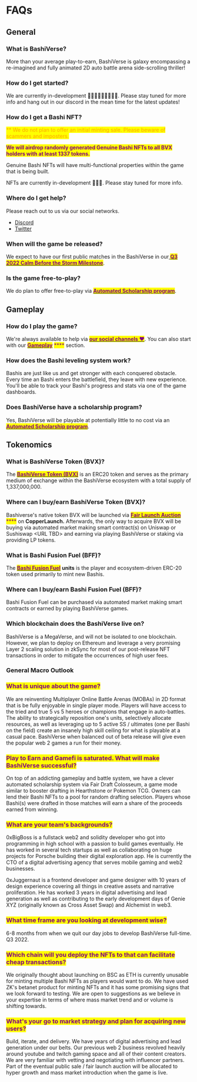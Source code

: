 # FAQs

## General

### What is BashiVerse?

More than your average play-to-earn, BashiVerse is galaxy encompassing a re-imagined and fully animated 2D auto battle arena side-scrolling thriller!

### How do I get started?

We are currently in-development 👩🏻‍💻👩🏻‍💻👩🏻‍💻. Please stay tuned for more info and hang out in our discord in the mean time for the latest updates!

### How do I get a Bashi NFT?

<mark style="color:orange;">\*\* We do not plan to offer an initial minting sale. Please beware of scammers and imposters.</mark>

<mark style="color:purple;">**We will airdrop randomly generated Genuine Bashi NFTs to all BVX holders with at least 1337 tokens.**</mark>

Genuine Bashi NFTs will have multi-functional properties within the game that is being built.

NFTs are currently in-development 👩🏻‍💻. Please stay tuned for more info.

### Where do I get help?

Please reach out to us via our social networks.

* [Discord](https://discord.gg/JC8Ghfsfsb)
* [Twitter](https://twitter.com/BashiVerse)

### When will the game be released?

We expect to have our first public matches in the BashiVerse in our[ <mark style="color:purple;">**Q3 2022 Calm Before the Storm Milestone**</mark>](team/roadmap.md#2022-q3-calm-before-the-storm).

### Is the game free-to-play?

We do plan to offer free-to-play via [<mark style="color:purple;">**Automated Scholarship program**</mark>](ecossytem/automated-scholarships.md).

## Gameplay

### How do I play the game?

We're always available to help via [<mark style="color:purple;">**our social channels ❤️**</mark>](faqs.md#where-do-i-get-help). You can also start with our [<mark style="color:purple;">**Gameplay**</mark>](faqs.md#gameplay) <mark style="color:purple;">\*\*\*\*</mark> section.

### How does the Bashi leveling system work?

Bashis are just like us and get stronger with each conquered obstacle. Every time an Bashi enters the battlefield, they leave with new experience. You'll be able to track your Bashi's progress and stats via one of the game dashboards.

### Does BashiVerse have a scholarship program?

Yes, BashiVerse will be playable at potentially little to no cost via an [<mark style="color:purple;">**Automated Scholarship program**</mark>](ecossytem/automated-scholarships.md).

## Tokenomics

### What is BashiVerse Token (BVX)?

The [<mark style="color:purple;">**BashiVerse Token (BVX)**</mark>](ecossytem/tokenomics.md#bashiverse-token-bashi) is an ERC20 token and serves as the primary medium of exchange within the BashiVerse ecosystem with a total supply of 1,337,000,000.

### Where can I buy/earn BashiVerse Token (BVX)?

Bashiverse's native token BVX will be launched via [<mark style="color:purple;">**Fair Launch Auction**</mark>](ecossytem/copper-fair-launch.md) <mark style="color:purple;">\*\*\*\*</mark> on **CopperLaunch.** Afterwards, the only way to acquire BVX will be buying via automated market making smart contract(s) on Uniswap or Sushiswap \<URL TBD> and earning via playing BashiVerse or staking via providing LP tokens.

### What is Bashi Fusion Fuel (BFF)?

The [<mark style="color:purple;">**Bashi Fusion Fuel**</mark>](ecossytem/bff-and-bashi-minting.md) **units** is the player and ecosystem-driven ERC-20 token used primarily to mint new Bashis.

### Where can I buy/earn Bashi Fusion Fuel (BFF)?

Bashi Fusion Fuel can be purchased via automated market making smart contracts or earned by playing BashiVerse games.

### Which blockchain does the BashiVerse live on?

BashiVerse is a MegaVerse, and will not be isolated to one blockchain. However, we plan to deploy on Ethereum and leverage a very promising Layer 2 scaling solution in zkSync for most of our post-release NFT transactions in order to mitigate the occurrences of high user fees.



### General Macro Outlook

### <mark style="color:purple;">What is unique about the game?</mark>

We are reinventing Multiplayer Online Battle Arenas (MOBAs) in 2D format that is be fully enjoyable in single player mode. Players will have access to the tried and true 5 vs 5 heroes or champions that engage in auto-battles. The ability to strategically reposition one's units, selectively allocate resources, as well as leveraging up to 5 active SS / ultimates (one per Bashi on the field) create an insanely high skill ceiling for what is playable at a casual pace. BashiVerse when balanced out of beta release will give even the popular web 2 games a run for their money.

### <mark style="color:purple;">Play to Earn and Gamefi is saturated. What will make BashiVerse successful?</mark>

On top of an addicting gameplay and battle system, we have a clever automated scholarship system via Fair Draft Colosseum, a game mode similar to booster drafting in Hearthstone or Pokemon TCG. Owners can lend their Bashi NFTs to a pool for random drafting selection. Players whose Bashi(s) were drafted in those matches will earn a share of the proceeds earned from winning.

### <mark style="color:purple;">What are your team's backgrounds?</mark>

0xBigBoss is a fullstack web2 and solidity developer who got into programming in high school with a passion to build games eventually. He has worked in several tech startups as well as collaborating on huge projects for Porsche building their digital exploration app. He is currently the CTO of a digital advertising agency that serves mobile gaming and web2 businesses.

0xJuggernaut is a frontend developer and game designer with 10 years of design experience covering all things in creative assets and narrative proliferation. He has worked 3 years in digital advertising and lead generation as well as contributing to the early development days of Genie XYZ (originally known as Cross Asset Swap) and Alchemist in web3.

### <mark style="color:purple;">What time frame are you looking at development wise?</mark>

6-8 months from when we quit our day jobs to develop BashiVerse full-time. Q3 2022.

### <mark style="color:purple;">Which chain will you deploy the NFTs to that can facilitate cheap transactions?</mark>

We originally thought about launching on BSC as ETH is currently unusable for minting multiple Bashi NFTs as players would want to do. We have used ZK's betanet product for minting NFTs and it has some promising signs that we look forward to testing. We are open to suggestions as we believe in your expertise in terms of where mass market trend and or volume is shifting towards.

### <mark style="color:purple;">What's your go to market strategy and plan for acquiring new users?</mark>

Build, iterate, and delivery. We have years of digital advertising and lead generation under our belts. Our previous web 2 business revolved heavily around youtube and twitch gaming space and all of their content creators. We are very familiar with vetting and negotiating with influencer partners. Part of the eventual public sale / fair launch auction will be allocated to hyper growth and mass market introduction when the game is live.

